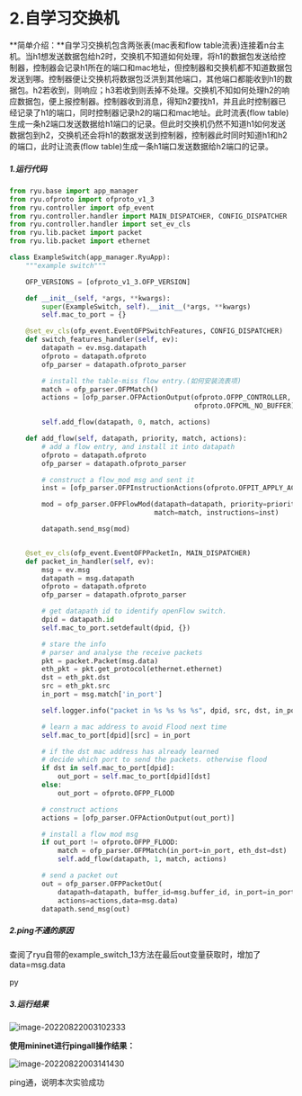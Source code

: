 # 2.自学习交换机

**简单介绍：**自学习交换机包含两张表(mac表和flow table流表)连接着n台主机。当h1想发送数据包给h2时，交换机不知道如何处理，将h1的数据包发送给控制器，控制器会记录h1所在的端口和mac地址，但控制器和交换机都不知道数据包发送到哪。控制器便让交换机将数据包泛洪到其他端口，其他端口都能收到h1的数据包。h2若收到，则响应；h3若收到则丢掉不处理。交换机不知如何处理h2的响应数据包，便上报控制器。控制器收到消息，得知h2要找h1，并且此时控制器已经记录了h1的端口，同时控制器记录h2的端口和mac地址。此时流表(flow table)生成一条h2端口发送数据给h1端口的记录。但此时交换机仍然不知道h1如何发送数据包到h2，交换机还会将h1的数据发送到控制器，控制器此时同时知道h1和h2的端口，此时让流表(flow table)生成一条h1端口发送数据给h2端口的记录。



##### 1.运行代码

```python
from ryu.base import app_manager
from ryu.ofproto import ofproto_v1_3
from ryu.controller import ofp_event
from ryu.controller.handler import MAIN_DISPATCHER, CONFIG_DISPATCHER
from ryu.controller.handler import set_ev_cls
from ryu.lib.packet import packet
from ryu.lib.packet import ethernet

class ExampleSwitch(app_manager.RyuApp):
    """example switch"""

    OFP_VERSIONS = [ofproto_v1_3.OFP_VERSION]

    def __init__(self, *args, **kwargs):
        super(ExampleSwitch, self).__init__(*args, **kwargs)
        self.mac_to_port = {}

    @set_ev_cls(ofp_event.EventOFPSwitchFeatures, CONFIG_DISPATCHER)
    def switch_features_handler(self, ev):
        datapath = ev.msg.datapath
        ofproto = datapath.ofproto
        ofp_parser = datapath.ofproto_parser

        # install the table-miss flow entry.(如何安装流表项)
        match = ofp_parser.OFPMatch()
        actions = [ofp_parser.OFPActionOutput(ofproto.OFPP_CONTROLLER,
                                              ofproto.OFPCML_NO_BUFFER)]

        self.add_flow(datapath, 0, match, actions)

    def add_flow(self, datapath, priority, match, actions):
        # add a flow entry, and install it into datapath
        ofproto = datapath.ofproto
        ofp_parser = datapath.ofproto_parser

        # construct a flow_mod msg and sent it
        inst = [ofp_parser.OFPInstructionActions(ofproto.OFPIT_APPLY_ACTIONS, actions)]

        mod = ofp_parser.OFPFlowMod(datapath=datapath, priority=priority,
                                    match=match, instructions=inst)

        datapath.send_msg(mod)


    @set_ev_cls(ofp_event.EventOFPPacketIn, MAIN_DISPATCHER)
    def packet_in_handler(self, ev):
        msg = ev.msg
        datapath = msg.datapath
        ofproto = datapath.ofproto
        ofp_parser = datapath.ofproto_parser

        # get datapath id to identify openFlow switch.
        dpid = datapath.id
        self.mac_to_port.setdefault(dpid, {})

        # stare the info
        # parser and analyse the receive packets
        pkt = packet.Packet(msg.data)
        eth_pkt = pkt.get_protocol(ethernet.ethernet)
        dst = eth_pkt.dst
        src = eth_pkt.src
        in_port = msg.match['in_port']

        self.logger.info("packet in %s %s %s %s", dpid, src, dst, in_port)

        # learn a mac address to avoid Flood next time
        self.mac_to_port[dpid][src] = in_port

        # if the dst mac address has already learned
        # decide which port to send the packets. otherwise flood
        if dst in self.mac_to_port[dpid]:
            out_port = self.mac_to_port[dpid][dst]
        else:
            out_port = ofproto.OFPP_FLOOD

        # construct actions
        actions = [ofp_parser.OFPActionOutput(out_port)]

        # install a flow mod msg
        if out_port != ofproto.OFPP_FLOOD:
            match = ofp_parser.OFPMatch(in_port=in_port, eth_dst=dst)
            self.add_flow(datapath, 1, match, actions)

        # send a packet out
        out = ofp_parser.OFPPacketOut(
            datapath=datapath, buffer_id=msg.buffer_id, in_port=in_port,
            actions=actions,data=msg.data)
        datapath.send_msg(out)
```

##### 2.ping不通的原因

查阅了ryu自带的example_switch_13方法在最后out变量获取时，增加了data=msg.data

py

##### 3.运行结果

![image-20220822003102333](C:\Users\14508\Desktop\ty笔记\assets\image-20220822003102333.png)



**使用mininet进行pingall操作结果：**

![image-20220822003141430](C:\Users\14508\Desktop\ty笔记\assets\image-20220822003141430.png)

ping通，说明本次实验成功